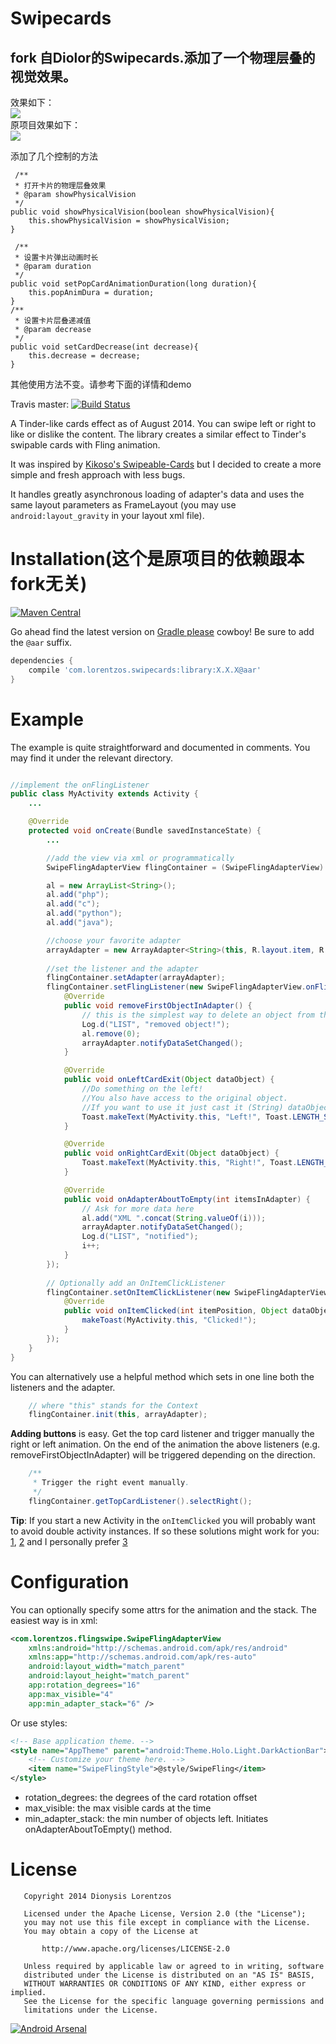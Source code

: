 Swipecards
==========
fork 自Diolor的Swipecards.添加了一个物理层叠的视觉效果。
-
效果如下：</br>
![](/swipecard.gif)</br>
原项目效果如下：</br>
![ ](/screenshot.gif)

添加了几个控制的方法

     /**
     * 打开卡片的物理层叠效果
     * @param showPhysicalVision
     */
    public void showPhysicalVision(boolean showPhysicalVision){
        this.showPhysicalVision = showPhysicalVision;
    }

     /**
     * 设置卡片弹出动画时长
     * @param duration
     */
    public void setPopCardAnimationDuration(long duration){
        this.popAnimDura = duration;
    }
    /**
     * 设置卡片层叠递减值
     * @param decrease
     */
    public void setCardDecrease(int decrease){
        this.decrease = decrease;
    }

其他使用方法不变。请参考下面的详情和demo



Travis master: [![Build Status](https://travis-ci.org/Diolor/Swipecards.svg?branch=master)](https://travis-ci.org/Diolor/Swipecards) 


A Tinder-like cards effect as of August 2014. You can swipe left or right to like or dislike the content.
The library creates a similar effect to Tinder's swipable cards with Fling animation.

It was inspired by [Kikoso's Swipeable-Cards] but I decided to create a more simple and fresh approach with less bugs.

It handles greatly asynchronous loading of adapter's data and uses the same layout parameters as FrameLayout (you may use `android:layout_gravity` in your layout xml file).

Installation(这个是原项目的依赖跟本fork无关)
=======

[![Maven Central](https://maven-badges.herokuapp.com/maven-central/com.lorentzos.swipecards/library/badge.svg)](https://maven-badges.herokuapp.com/maven-central/com.lorentzos.swipecards/library)

Go ahead find the latest version on [Gradle please] cowboy! 
Be sure to add the `@aar` suffix.


```groovy
dependencies {
    compile 'com.lorentzos.swipecards:library:X.X.X@aar'
}
```



Example
=======

The example is quite straightforward and documented in comments. 
You may find it under the relevant directory.


```java

//implement the onFlingListener
public class MyActivity extends Activity {
    ...

    @Override
    protected void onCreate(Bundle savedInstanceState) {
        ...

        //add the view via xml or programmatically
        SwipeFlingAdapterView flingContainer = (SwipeFlingAdapterView) findViewById(R.id.frame);

        al = new ArrayList<String>();
        al.add("php");
        al.add("c");
        al.add("python");
        al.add("java");

        //choose your favorite adapter
        arrayAdapter = new ArrayAdapter<String>(this, R.layout.item, R.id.helloText, al );
        
        //set the listener and the adapter
        flingContainer.setAdapter(arrayAdapter);
        flingContainer.setFlingListener(new SwipeFlingAdapterView.onFlingListener() {
            @Override
            public void removeFirstObjectInAdapter() {
                // this is the simplest way to delete an object from the Adapter (/AdapterView)
                Log.d("LIST", "removed object!");
                al.remove(0);
                arrayAdapter.notifyDataSetChanged();
            }

            @Override
            public void onLeftCardExit(Object dataObject) {
                //Do something on the left!
                //You also have access to the original object.
                //If you want to use it just cast it (String) dataObject
                Toast.makeText(MyActivity.this, "Left!", Toast.LENGTH_SHORT).show();
            }

            @Override
            public void onRightCardExit(Object dataObject) {
                Toast.makeText(MyActivity.this, "Right!", Toast.LENGTH_SHORT).show();
            }

            @Override
            public void onAdapterAboutToEmpty(int itemsInAdapter) {
                // Ask for more data here
                al.add("XML ".concat(String.valueOf(i)));
                arrayAdapter.notifyDataSetChanged();
                Log.d("LIST", "notified");
                i++;
            }
        });
        
        // Optionally add an OnItemClickListener
        flingContainer.setOnItemClickListener(new SwipeFlingAdapterView.OnItemClickListener() {
            @Override
            public void onItemClicked(int itemPosition, Object dataObject) {
                makeToast(MyActivity.this, "Clicked!");
            }
        });
    }
}
```

You can alternatively use a helpful method which sets in one line both the listeners and the adapter.

```java
    // where "this" stands for the Context
    flingContainer.init(this, arrayAdapter);
````


**Adding buttons** is easy. Get the top card listener and trigger manually the right or left animation.
On the end of the animation the above listeners (e.g. removeFirstObjectInAdapter) will be triggered depending on the direction.
 

```java
    /**
     * Trigger the right event manually.
     */
    flingContainer.getTopCardListener().selectRight();
```



**Tip**: If you start a new Activity in the `onItemClicked` you will probably want to avoid double activity instances.
If so these solutions might work for you: [1](http://stackoverflow.com/a/8077776/1447885), 
[2](http://stackoverflow.com/a/17270364/1447885) and I personally prefer [3](http://stackoverflow.com/a/21906867/1447885)



Configuration
=============

You can optionally specify some attrs for the animation and the stack. The easiest way is in xml:

```xml
<com.lorentzos.flingswipe.SwipeFlingAdapterView
    xmlns:android="http://schemas.android.com/apk/res/android"
    xmlns:app="http://schemas.android.com/apk/res-auto"
    android:layout_width="match_parent"
    android:layout_height="match_parent"
    app:rotation_degrees="16"
    app:max_visible="4"
    app:min_adapter_stack="6" />
```

Or use styles:

```xml
<!-- Base application theme. -->
<style name="AppTheme" parent="android:Theme.Holo.Light.DarkActionBar">
    <!-- Customize your theme here. -->
    <item name="SwipeFlingStyle">@style/SwipeFling</item>
</style>
```

- rotation_degrees: the degrees of the card rotation offset
- max_visible: the max visible cards at the time
- min_adapter_stack: the min number of objects left. Initiates onAdapterAboutToEmpty() method.

License
======

```
   Copyright 2014 Dionysis Lorentzos

   Licensed under the Apache License, Version 2.0 (the "License");
   you may not use this file except in compliance with the License.
   You may obtain a copy of the License at

       http://www.apache.org/licenses/LICENSE-2.0

   Unless required by applicable law or agreed to in writing, software
   distributed under the License is distributed on an "AS IS" BASIS,
   WITHOUT WARRANTIES OR CONDITIONS OF ANY KIND, either express or implied.
   See the License for the specific language governing permissions and
   limitations under the License.
```

[Gradle please]:http://gradleplease.appspot.com/#com.lorentzos.swipecards
[Kikoso's Swipeable-Cards]:https://github.com/kikoso/Swipeable-Cards

[![Android Arsenal](https://img.shields.io/badge/Android%20Arsenal-Swipecards-brightgreen.svg?style=flat)](https://android-arsenal.com/details/1/1028)
